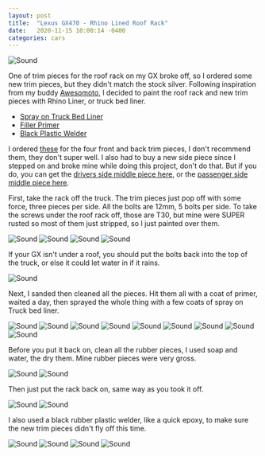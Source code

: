```yaml
---
layout: post
title:  "Lexus GX470 - Rhino Lined Roof Rack"
date:   2020-11-15 10:00:14 -0400
categories: cars
---
```


![Sound](/images/rhino/24.jpg)

One of trim pieces for the roof rack on my GX broke off, so I ordered some new trim pieces, but they didn't match the stock silver. Following inspiration from my buddy [Awesomoto](https://www.youtube.com/watch?v=k6BooPaehKY), I decided to paint the roof rack and new trim pieces with Rhino Liner, or truck bed liner. 

* [Spray on Truck Bed Liner](https://amzn.to/3f0NL2l)
* [Filler Primer](https://amzn.to/3lBgux7)
* [Black Plastic Welder](https://amzn.to/36BhP0B)

I ordered [these](https://www.ebay.com/itm/223714678368) for the four front and back trim pieces, I don't recommend them, they don't super well. I also had to buy a new side piece since I stepped on and broke mine while doing this project, don't do that. But if you do, you can get the [drivers side middle piece here](https://www.ebay.com/itm/254030774323), or the [passenger side middle piece here](https://www.ebay.com/itm/LEXUS-FACTORY-PASSENGER-SIDE-ROOF-RACK-MIDDLE-COVER-2004-2009-GX470-PEARL-WHITE/333270082906?fits=Model%3AGX470%7CMake%3ALexus&hash=item4d9871e55a:g:AroAAOSw~2ldL7B8). 

First, take the rack off the truck. The trim pieces just pop off with some force, three pieces per side. All the bolts are 12mm, 5 bolts per side. To take the screws under the roof rack off, those are T30, but mine were SUPER rusted so most of them just stripped, so I just painted over them. 

![Sound](/images/rhino/1.jpg)
![Sound](/images/rhino/12.jpg)
![Sound](/images/rhino/13.jpg)
![Sound](/images/rhino/14.jpg)

If your GX isn't under a roof, you should put the bolts back into the top of the truck, or else it could let water in if it rains. 

![Sound](/images/rhino/11.jpg)

Next, I sanded then cleaned all the pieces. Hit them all with a coat of primer, waited a day, then sprayed the whole thing with a few coats of spray on Truck bed liner. 

![Sound](/images/rhino/2.jpg)
![Sound](/images/rhino/3.jpg)
![Sound](/images/rhino/4.jpg)
![Sound](/images/rhino/5.jpg)
![Sound](/images/rhino/6.jpg)
![Sound](/images/rhino/7.jpg)
![Sound](/images/rhino/8.jpg)
![Sound](/images/rhino/9.jpg)
![Sound](/images/rhino/10.jpg)

Before you put it back on, clean all the rubber pieces, I used soap and water, the dry them. Mine rubber pieces were very gross. 

![Sound](/images/rhino/15.jpg)
![Sound](/images/rhino/19.jpg)

Then just put the rack back on, same way as you took it off. 

![Sound](/images/rhino/17.jpg)
![Sound](/images/rhino/18.jpg)

I also used a black rubber plastic welder, like a quick epoxy, to make sure the new trim pieces didn't fly off this time. 

![Sound](/images/rhino/20.jpg)
![Sound](/images/rhino/21.jpg)
![Sound](/images/rhino/22.jpg)
![Sound](/images/rhino/23.jpg)
